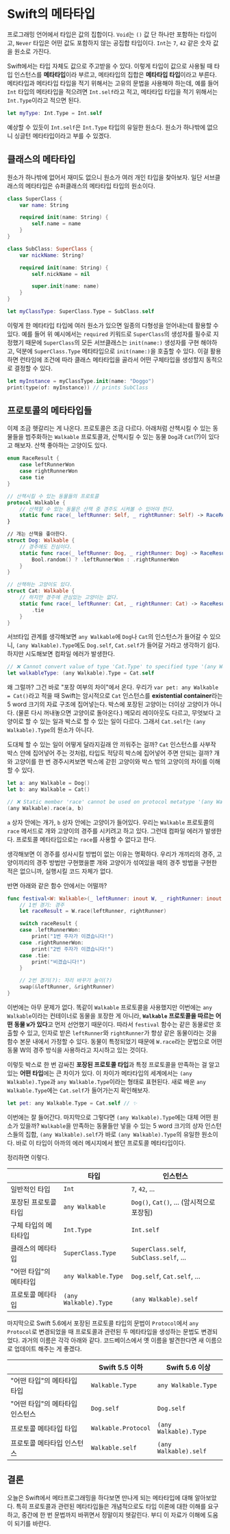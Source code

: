 # Swift의 메타타입

프로그래밍 언어에서 타입은 값의 집합이다. `Void`는 `()` 값 단 하나만 포함하는 타입이고,
`Never` 타입은 어떤 값도 포함하지 않는 공집합 타입이다. `Int`는 `7`, `42` 같은 숫자 값을 원소로 가진다.

Swift에서는 타입 자체도 값으로 주고받을 수 있다. 이렇게 타입이 값으로 사용될 때 타입 인스턴스를
**메타타입**이라 부르고, 메타타입의 집합은 **메타타입 타입**이라고 부른다. 메타타입과 메타타입 타입을
적기 위해서는 고유의 문법을 사용해야 하는데, 예를 들어 `Int` 타입의 메타타입을 적으려면 `Int.self`라고 적고,
메타타입 타입을 적기 위해서는 `Int.Type`이라고 적으면 된다.

```swift
let myType: Int.Type = Int.self
```

예상할 수 있듯이 `Int.self`은 `Int.Type` 타입의 유일한 원소다. 원소가 하나밖에 없으니 싱글턴 메타타입이라고 부를 수 있겠다.

## 클래스의 메타타입

원소가 하나밖에 없어서 재미도 없으니 원소가 여러 개인 타입을 찾아보자. 일단 서브클래스의 메타타입은 슈퍼클래스의 메타타입 타입의 원소이다.

```swift
class SuperClass {
    var name: String

    required init(name: String) {
        self.name = name
    }
}

class SubClass: SuperClass {
    var nickName: String?

    required init(name: String) {
        self.nickName = nil

        super.init(name: name)
    }
}

let myClassType: SuperClass.Type = SubClass.self
```

이렇게 한 메타타입 타입에 여러 원소가 있으면 일종의 다형성을 얻어내는데 활용할 수 있다. 예를 들어 위 예시에서는 `required` 키워드로
`SuperClass`의 생성자를 필수로 지정했기 때문에 `SuperClass`의 모든 서브클래스는 `init(name:)` 생성자를 구현 해야하고,
덕분에 `SuperClass.Type` 메타타입으로 `init(name:)`을 호출할 수 있다. 이걸 활용하면 런타임에 조건에 따라 클래스 메타타입을 골라서
어떤 구체타입을 생성할지 동적으로 결정할 수 있다.

```swift
let myInstance = myClassType.init(name: "Doggo")
print(type(of: myInstance)) // prints SubClass
```

## 프로토콜의 메타타입들

이제 조금 헷갈리는 게 나온다. 프로토콜은 조금 다르다. 아래처럼 산책시킬 수 있는 동물들을 범주화하는 `Walkable` 프로토콜과, 산책시킬 수 있는 동물
`Dog`과 `Cat`(?)이 있다고 해보자. 산책 좋아하는 고양이도 있다.

```swift
enum RaceResult {
    case leftRunnerWon
    case rightRunnerWon
    case tie
}

// 산책시킬 수 있는 동물들의 프로토콜
protocol Walkable {
    // 산책할 수 있는 동물은 산책 중 경주도 시켜볼 수 있어야 한다.
    static func race(_ leftRunner: Self, _ rightRunner: Self) -> RaceResult
}

// 개는 산책을 좋아한다.
struct Dog: Walkable {
    // 경주에도 진심이다.
    static func race(_ leftRunner: Dog, _ rightRunner: Dog) -> RaceResult {
        Bool.random() ? .leftRunnerWon : .rightRunnerWon
    }
}

// 산책하는 고양이도 있다.
struct Cat: Walkable {
    // 하지만 경주에 관심있는 고양이는 없다.
    static func race(_ leftRunner: Cat, _ rightRunner: Cat) -> RaceResult {
        .tie
    }
}
```

서브타입 관계를 생각해보면 `any Walkable`에 `Dog`나 `Cat`의 인스턴스가 들어갈 수 있으니,
`(any Walkable).Type`에도 `Dog.self`, `Cat.self`가 들어갈 거라고 생각하기 쉽다. 하지만 시도해보면 컴파일 에러가 발생한다.

```swift
// ❌ Cannot convert value of type 'Cat.Type' to specified type '(any Walkable).Type'
let walkableType: (any Walkable).Type = Cat.self
```

왜 그럴까? 그건 바로 "포장 여부의 차이"에서 온다. 우리가 `var pet: any Walkable = Cat()`라고 적을 때 Swift는 암시적으로 `Cat` 인스턴스를
**existential container**라는 5 word 크기의 자료 구조에 집어넣는다. 박스에 포장된 고양이는 더이상 고양이가 아니다.
(물론 다시 꺼내놓으면 고양이로 돌아온다.) 메모리 레이아웃도 다르고, 무엇보다 고양이로 할 수 있는 일과 박스로 할 수 있는 일이 다르다.
그래서 `Cat.self`는 `(any Walkable).Type`의 원소가 아니다.

도대체 할 수 있는 일이 어떻게 달라지길래 안 끼워주는 걸까? `Cat` 인스턴스를 사부작 박스 안에 집어넣어 주는 것처럼, 타입도 적당히 박스에 집어넣어 주면
안되는 걸까? 개와 고양이를 한 번 경주시켜보면 박스에 갇힌 고양이와 박스 밖의 고양이의 차이를 이해할 수 있다.

```swift
let a: any Walkable = Dog()
let b: any Walkable = Cat()

// ❌ Static member 'race' cannot be used on protocol metatype '(any Walkable).Type'
(any Walkable).race(a, b)
```

`a` 상자 안에는 개가, `b` 상자 안에는 고양이가 들어있다. 우리는 `Walkable` 프로토콜의 `race` 메서드로 개와 고양이의 경주를 시키려고 하고 있다.
그런데 컴파일 에러가 발생한다. 프로토콜 메타타입으로는 `race`를 사용할 수 없다고 한다.

생각해보면 이 경주를 성사시킬 방법이 없는 이유는 명확하다. 우리가 개끼리의 경주, 고양이끼리의 경주 방법만 구현했을뿐 개와 고양이가 섞여있을 때의 경주 방법을
구현한 적은 없으니까, 실행시킬 코드 자체가 없다.

반면 아래와 같은 함수 안에서는 어떨까?

```swift
func festival<W: Walkable>(_ leftRunner: inout W, _ rightRunner: inout W) {
    // 1번 경기: 경주
    let raceResult = W.race(leftRunner, rightRunner)

    switch raceResult {
    case .leftRunnerWon:
        print("1번 주자가 이겼습니다!")
    case .rightRunnerWon:
        print("2번 주자가 이겼습니다!")
    case .tie:
        print("비겼습니다!")
    }

    // 2번 경기(?): 자리 바꾸기 놀이(?)
    swap(&leftRunner, &rightRunner)
}
```

이번에는 아무 문제가 없다. 똑같이 `Walkable` 프로토콜을 사용했지만 이번에는 `any Walkable`이라는 컨테이너로 동물을 포장한 게 아니라,
**`Walkable` 프로토콜을 따르는 어떤 동물 `W`가 있다**고 먼저 선언했기 때문이다. 따라서 `festival` 함수는 같은 동물로만 호출할 수 있고,
인자로 받은 `leftRunner`와 `rightRunner`가 항상 같은 동물이라는 것을 함수 본문 내에서 가정할 수 있다. 동물이 특정되었기 때문에
`W.race`라는 문법으로 어떤 동물 W의 경주 방식을 사용하라고 지시하고 있는 것이다.

이렇듯 박스로 한 번 감싸진 **포장된 프로토콜 타입**과 특정 프로토콜을 만족하는 걸 알고 있는 **어떤 타입**에는 큰 차이가 있다.
이 차이가 메타타입의 세계에서는 `(any Walkable).Type`과 `any Walkable.Type`이라는 형태로 표현된다.
새로 배운 `any Walkable.Type`에는 `Cat.self`가 들어가는지 확인해보자.

```swift
let pet: any Walkable.Type = Cat.self // ✨
```

이번에는 잘 들어간다. 마지막으로 그렇다면 `(any Walkable).Type`에는 대체 어떤 원소가 있을까? `Walkable`을 만족하는 동물들만 넣을 수 있는
5 word 크기의 상자 인스턴스들의 집합, `(any Walkable).self`가 바로 `(any Walkable).Type`의 유일한 원소이다.
바로 이 타입이 아까의 에러 메시지에서 봤던 프로토콜 메타타입이다.

정리하면 이렇다.

| | 타입 | 인스턴스 |
| - | - | - |
| 일반적인 타입 | `Int` | `7`, `42`, ... |
| 포장된 프로토콜 타입 | `any Walkable` | `Dog()`, `Cat()`, ... (암시적으로 포장됨) |
| 구체 타입의 메타타입 | `Int.Type` | `Int.self` |
| 클래스의 메타타입 | `SuperClass.Type` | `SuperClass.self`, `SubClass.self`, ... |
| "어떤 타입"의 메타타입 | `any Walkable.Type` | `Dog.self`, `Cat.self`, ... |
| 프로토콜 메타타입 | `(any Walkable).Type` | `(any Walkable).self` |

마지막으로 Swift 5.6에서 포장된 프로토콜 타입의 문법이 `Protocol`에서 `any Protocol`로 변경되었을 때
프로토콜과 관련된 두 메타타입을 생성하는 문법도 변경되었다. 과거의 이름은 각각 아래와 같다.
코드베이스에서 옛 이름을 발견한다면 새 이름으로 업데이트 해주는 게 좋겠다.

| | Swift 5.5 이하 |  Swift 5.6 이상 |
| - | - | - |
| "어떤 타입"의 메타타입 타입 | `Walkable.Type` | `any Walkable.Type` |
| "어떤 타입"의 메타타입 인스턴스 | `Dog.self` | `Dog.self` |
| 프로토콜 메타타입 타입 | `Walkable.Protocol` | `(any Walkable).Type` |
| 프로토콜 메타타입 인스턴스 | `Walkable.self` | `(any Walkable).self` |

## 결론

오늘은 Swift에서 메타프로그래밍을 하다보면 만나게 되는 메타타입에 대해 알아보았다.
특히 프로토콜과 관련된 메타타입들은 개념적으로도 타입 이론에 대한 이해를 요구하고,
중간에 한 번 문법까지 바뀌면서 정말이지 헷갈린다. 부디 이 자료가 이해에 도움이 되기를 바란다.
